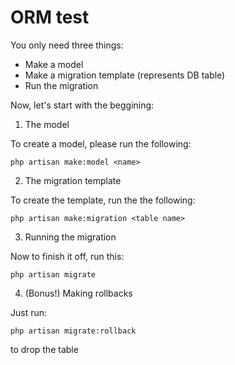 # ORM test

You only need three things:

- Make a model
- Make a migration template (represents DB table)
- Run the migration

Now, let's start with the beggining:

1. The model

To create a model, please run the following:

`php artisan make:model <name>`

2. The migration template

To create the template, run the the following:

`php artisan make:migration <table name>`

3. Running the migration

Now to finish it off, run this:

`php artisan migrate`

4. (Bonus!) Making rollbacks

Just run: 

`php artisan migrate:rollback`

to drop the table